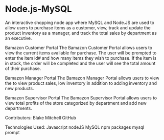 # Node.js-MySQL

An interactive shopping node app where MySQL and Node.JS are used to allow users to purchase items as a customer, view, track and update the product inventory as a manager, and track the total sales by department as an executive.

Bamazon Customer Portal
The Bamazon Customer Portal allows users to view the current items available for purchase. The user will be prompted to enter the item id# and how many items they wish to purchase. If the item is in stock, the order will be completed and the user will see the total amount of their purchase.

Bamazon Manager Portal
The Bamazon Manager Portal allows users to view the to view product sales, low inventory in addition to adding inventory and new products.
  
Bamazon Supervisor Portal
The Bamazon Supervisor Portal allows users to view total profits of the store categorized by department and add new departments.

Contributors:
Blake Mitchell GitHub

Technologies Used:
Javascript
nodeJS
MySQL
npm packages
mysql
prompt


